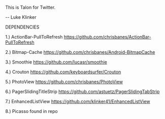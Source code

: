 This is Talon for Twitter.

-- Luke Klinker

DEPENDENCIES

1.) ActionBar-PullToRefresh <https://github.com/chrisbanes/ActionBar-PullToRefresh>

2.) Bitmap-Cache <https://github.com/chrisbanes/Android-BitmapCache>

3.) Smoothie <https://github.com/lucasr/smoothie>

4.) Crouton <https://github.com/keyboardsurfer/Crouton>

5.) PhotoView <https://github.com/chrisbanes/PhotoView>

6.) PagerSlidingTitleStrip <https://github.com/astuetz/PagerSlidingTabStrip>

7.) EnhancedListView <https://github.com/klinker41/EnhancedListView>

8.) Picasso found in repo